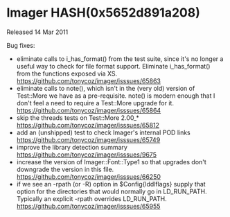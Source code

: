 # Imager HASH(0x5652d891a208)

Released 14 Mar 2011

Bug fixes:
- eliminate calls to i_has_format() from the test suite, since it's no longer a useful way to check for file format support. Eliminate i_has_format() from the functions exposed via XS. https://github.com/tonycoz/imager/isssues/65863 
- eliminate calls to note(), which isn't in the (very old) version of Test::More we have as a pre-requisite. note() is modern enough that I don't feel a need to require a Test::More upgrade for it. https://github.com/tonycoz/imager/isssues/65864 
- skip the threads tests on Test::More 2.00_* https://github.com/tonycoz/imager/isssues/65812 
- add an (unshipped) test to check Imager's internal POD links https://github.com/tonycoz/imager/isssues/65749 
- improve the library detection summary https://github.com/tonycoz/imager/isssues/9675 
- increase the version of Imager::Font::Type1 so that upgrades don't downgrade the version in this file. https://github.com/tonycoz/imager/isssues/66250 
- if we see an -rpath (or -R) option in $Config{lddlflags} supply that option for the directories that would normally go in LD_RUN_PATH. Typically an explicit -rpath overrides LD_RUN_PATH. https://github.com/tonycoz/imager/isssues/65955